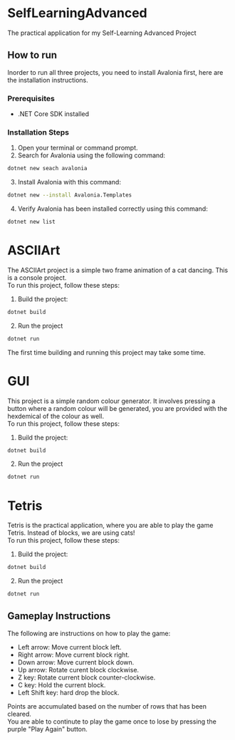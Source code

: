 # SelfLearningAdvanced
The practical application for my Self-Learning Advanced Project

## How to run
Inorder to run all three projects, you need to install Avalonia first, here are the installation instructions.

### Prerequisites
- .NET Core SDK installed

### Installation Steps
1. Open your terminal or command prompt.
2. Search for Avalonia using the following command:
  ``` bash
  dotnet new seach avalonia
  ```
3. Install Avalonia with this command:
  ``` bash
  dotnet new --install Avalonia.Templates
  ```
4. Verify Avalonia has been installed correctly using this command:
  ``` bash
  dotnet new list
  ```
# ASCIIArt
The ASCIIArt project is a simple two frame animation of a cat dancing. This is a console project.\
To run this project, follow these steps:
1. Build the project:
 ```bash
 dotnet build
 ```
2. Run the project
  ```bash
 dotnet run
 ```
The first time building and running this project may take some time.

# GUI
This project is a simple random colour generator. It involves pressing a button where a random colour will be generated, you are provided with the hexdemical of the colour as well.\
To run this project, follow these steps:
1. Build the project:
 ```bash
 dotnet build
 ```
2. Run the project
  ```bash
 dotnet run
 ```
 # Tetris
 Tetris is the practical application, where you are able to play the game Tetris. Instead of blocks, we are using cats!\
 To run this project, follow these steps:
1. Build the project:
 ```bash
 dotnet build
 ```
2. Run the project
  ```bash
 dotnet run
 ```

## Gameplay Instructions
The following are instructions on how to play the game:
- Left arrow: Move current block left.
- Right arrow: Move current block right.
- Down arrow: Move current block down.
- Up arrow: Rotate curent block clockwise.
- Z key: Rotate current block counter-clockwise.
- C key: Hold the current block.
- Left Shift key: hard drop the block.

Points are accumulated based on the number of rows that has been cleared.\
You are able to continute to play the game once to lose by pressing the purple "Play Again" button.

   
